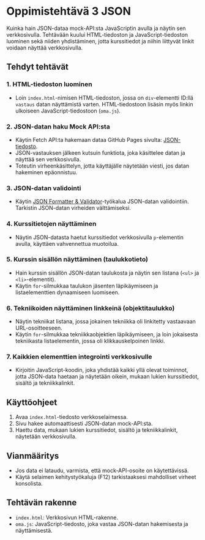 # Oppimistehtävä 3 JSON

Kuinka hain JSON-dataa mock-API:sta JavaScriptin avulla ja näytin sen verkkosivulla. Tehtävään kuului HTML-tiedoston ja JavaScript-tiedoston luominen sekä niiden yhdistäminen, jotta kurssitiedot ja niihin liittyvät linkit voidaan näyttää verkkosivulla.

## Tehdyt tehtävät

### 1. HTML-tiedoston luominen
- Loin `index.html`-nimisen HTML-tiedoston, jossa on `div`-elementti ID:llä `vastaus` datan näyttämistä varten. HTML-tiedostoon lisäsin myös linkin ulkoiseen JavaScript-tiedostoon (`oma.js`).

### 2. JSON-datan haku Mock API:sta
  - Käytin Fetch API:ta hakemaan dataa GitHub Pages sivulta: [JSON-tiedosto](https://watisdiz.github.io/JSON/data.json).
  - JSON-vastauksen jälkeen kutsuin funktiota, joka käsittelee datan ja näyttää sen verkkosivulla.
  - Toteutin virheenkäsittelyn, jotta käyttäjälle näytetään viesti, jos datan hakeminen epäonnistuu.

### 3. JSON-datan validointi
- Käytin [JSON Formatter & Validator](https://jsonformatter.curiousconcept.com/)-työkalua JSON-datan validointiin. Tarkistin JSON-datan virheiden välttämiseksi.

### 4. Kurssitietojen näyttäminen
- Näytin JSON-datasta haetut kurssitiedot verkkosivulla `p`-elementin avulla, käyttäen vahvennettua muotoilua.

### 5. Kurssin sisällön näyttäminen (taulukkotieto)
  - Hain kurssin sisällön JSON-datan taulukosta ja näytin sen listana (`<ul>` ja `<li>`-elementit).
  - Käytin `for`-silmukkaa taulukon jäsenten läpikäymiseen ja listaelementtien dynaamiseen luomiseen.

### 6. Tekniikoiden näyttäminen linkkeinä (objektitaulukko)
  - Näytin tekniikat listana, jossa jokainen tekniikka oli linkitetty vastaavaan URL-osoitteeseen.
  - Käytin `for`-silmukkaa tekniikkaobjektien läpikäymiseen, ja loin jokaisesta tekniikasta listaelementin, jossa oli klikkauskelpoinen linkki.

### 7. Kaikkien elementtien integrointi verkkosivulle
- Kirjoitin JavaScript-koodin, joka yhdistää kaikki yllä olevat toiminnot, jotta JSON-data haetaan ja näytetään oikein, mukaan lukien kurssitiedot, sisältö ja tekniikkalinkit.

## Käyttöohjeet
1. Avaa `index.html`-tiedosto verkkoselaimessa.
2. Sivu hakee automaattisesti JSON-datan mock-API:sta.
3. Haettu data, mukaan lukien kurssitiedot, sisältö ja tekniikkalinkit, näytetään verkkosivulla.

## Vianmääritys
- Jos data ei lataudu, varmista, että mock-API-osoite on käytettävissä.
- Käytä selaimen kehitystyökaluja (F12) tarkistaaksesi mahdolliset virheet konsolista.

## Tehtävän rakenne
- `index.html`: Verkkosivun HTML-rakenne.
- `oma.js`: JavaScript-tiedosto, joka vastaa JSON-datan hakemisesta ja näyttämisestä.

